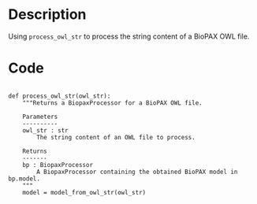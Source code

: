 # Description
Using `process_owl_str` to process the string content of a BioPAX OWL file.

# Code
```

def process_owl_str(owl_str):
    """Returns a BiopaxProcessor for a BioPAX OWL file.

    Parameters
    ----------
    owl_str : str
        The string content of an OWL file to process.

    Returns
    -------
    bp : BiopaxProcessor
        A BiopaxProcessor containing the obtained BioPAX model in bp.model.
    """
    model = model_from_owl_str(owl_str)

```
